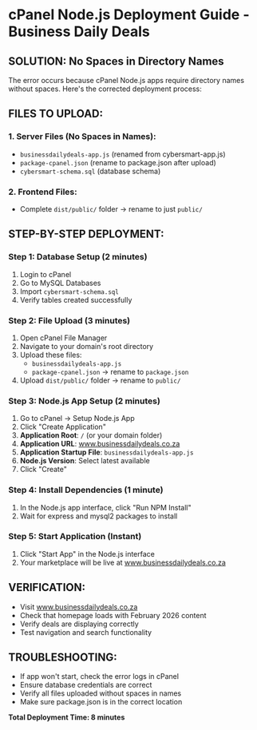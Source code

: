 # cPanel Node.js Deployment Guide - Business Daily Deals

## SOLUTION: No Spaces in Directory Names

The error occurs because cPanel Node.js apps require directory names without spaces. Here's the corrected deployment process:

## FILES TO UPLOAD:

### 1. Server Files (No Spaces in Names):
- `businessdailydeals-app.js` (renamed from cybersmart-app.js)
- `package-cpanel.json` (rename to package.json after upload)
- `cybersmart-schema.sql` (database schema)

### 2. Frontend Files:
- Complete `dist/public/` folder → rename to just `public/`

## STEP-BY-STEP DEPLOYMENT:

### Step 1: Database Setup (2 minutes)
1. Login to cPanel
2. Go to MySQL Databases
3. Import `cybersmart-schema.sql`
4. Verify tables created successfully

### Step 2: File Upload (3 minutes)
1. Open cPanel File Manager
2. Navigate to your domain's root directory
3. Upload these files:
   - `businessdailydeals-app.js`
   - `package-cpanel.json` → rename to `package.json`
4. Upload `dist/public/` folder → rename to `public/`

### Step 3: Node.js App Setup (2 minutes)
1. Go to cPanel → Setup Node.js App
2. Click "Create Application"
3. **Application Root**: `/` (or your domain folder)
4. **Application URL**: www.businessdailydeals.co.za
5. **Application Startup File**: `businessdailydeals-app.js`
6. **Node.js Version**: Select latest available
7. Click "Create"

### Step 4: Install Dependencies (1 minute)
1. In the Node.js app interface, click "Run NPM Install"
2. Wait for express and mysql2 packages to install

### Step 5: Start Application (Instant)
1. Click "Start App" in the Node.js interface
2. Your marketplace will be live at www.businessdailydeals.co.za

## VERIFICATION:
- Visit www.businessdailydeals.co.za
- Check that homepage loads with February 2026 content
- Verify deals are displaying correctly
- Test navigation and search functionality

## TROUBLESHOOTING:
- If app won't start, check the error logs in cPanel
- Ensure database credentials are correct
- Verify all files uploaded without spaces in names
- Make sure package.json is in the correct location

**Total Deployment Time: 8 minutes**